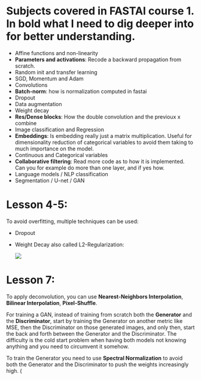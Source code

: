 # Subjects covered in FASTAI course 1. In bold what I need to dig deeper into for better understanding.
 - Affine functions and non-linearity
 - **Parameters and activations**: Recode a backward propagation from scratch.
 - Random init and transfer learning
 - SGD, Momentum and Adam
 - Convolutions
 - **Batch-norm**: how is normalization computed in fastai
 - Dropout
 - Data augmentation
 - Weight decay
 - **Res/Dense blocks**: How the double convolution and the previoux x combine
 - Image classification and Regression
 - **Embeddings**: Is embedding really just a matrix multiplication. Useful for dimensionality reduction of categorical variables to avoid them taking to much importance on the model.
 - Continuous and Categorical variables
 - **Collaborative filtering**: Read more code as to how it is implemented. Can you for example do more than one layer, and if yes how.
 - Language models / NLP classification
 - Segmentation / U-net / GAN


# Lesson 4-5:
To avoid overfitting, multiple techniques can be used:
 - Dropout
 - Weight Decay also called L2-Regularization:
 
   ![](https://latex.codecogs.com/gif.latex?L(x,y,\theta)&space;=&space;l(x,y)&space;&plus;&space;\sum\theta_i^2)

# Lesson 7:
To apply deconvolution, you can use **Nearest-Neighbors Interpolation**, **Bilinear Interpolation**, **Pixel-Shuffle**.

For training a GAN, instead of training from scratch both the **Generator** and the **Discriminator**, start by training the Generator
on another metric like MSE, then the Discriminator on those generated images, and only then, start the back and forth between the 
Generator and the Discriminator. The difficulty is the cold start problem when having both models not knowing anything and you need 
to circumvent it somehow.

To train the Generator you need to use **Spectral Normalization** to avoid both the Generator and the Discriminator to push the 
weights increasingly high. (
